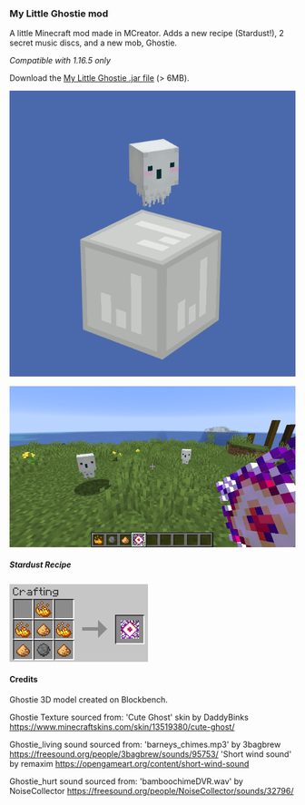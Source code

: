 ### My Little Ghostie mod

A little Minecraft mod made in MCreator. Adds a new recipe (Stardust!), 2 secret music discs, and a new mob, Ghostie.

*Compatible with 1.16.5 only*

Download the [My Little Ghostie .jar file](https://github.com/JessMcK/mylittleghostie/raw/master/my_little_ghostie_fullmod.jar) (> 6MB).

![Demo gif](https://raw.githubusercontent.com/JessMcK/mylittleghostie/master/ghostie_demo.gif)

![Screenshot](https://raw.githubusercontent.com/JessMcK/mylittleghostie/master/2021-07-17_23.50.07.png)

##### Stardust Recipe
![Stardust recipe screenshot](https://raw.githubusercontent.com/JessMcK/mylittleghostie/master/stardust_recipe_demo_screenshot.jpg)

#### Credits

Ghostie 3D model created on Blockbench.

Ghostie Texture sourced from: 
'Cute Ghost' skin by DaddyBinks
https://www.minecraftskins.com/skin/13519380/cute-ghost/

Ghostie_living sound sourced from:
'barneys_chimes.mp3' by 3bagbrew
https://freesound.org/people/3bagbrew/sounds/95753/
'Short wind sound' by remaxim
https://opengameart.org/content/short-wind-sound

Ghostie_hurt sound sourced from:
'bamboochimeDVR.wav' by NoiseCollector
https://freesound.org/people/NoiseCollector/sounds/32796/
